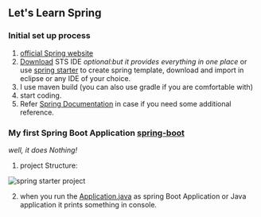 ## Let's Learn Spring

### Initial set up process

1. [official Spring website](https://spring.io/)
2. [Download](https://spring.io/tools) STS IDE *optional:but it provides everything in one place* or use [spring starter](https://start.spring.io/) to create spring template, download and import in eclipse or any IDE of your choice.
3. I use maven build (you can also use gradle if you are comfortable with)
4. start coding.
5. Refer [Spring Documentation](https://docs.spring.io/spring-framework/docs/current/reference/html/) in case if you need some additional reference.

### My first Spring Boot Application [spring-boot](https://github.com/failedpeanut/spring/tree/main/spring-boot)
*well, it does Nothing!*
1. project Structure:

![spring starter project](https://github.com/failedpeanut/spring/blob/main/Ignore_this_folder_images_for_README/spring-boot1.png)

2. when you run the [Application.java](https://github.com/failedpeanut/spring/blob/main/spring-boot/src/main/java/com/failedpeanut/Application.java) as spring Boot Application or Java application it prints something in console.



